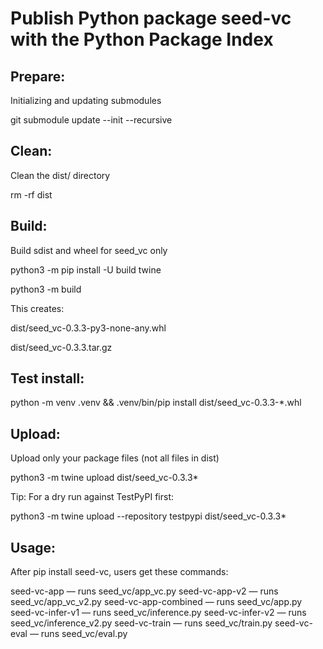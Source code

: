 # Publish Python package seed-vc with the Python Package Index

## Prepare:
Initializing and updating submodules

git submodule update --init --recursive

## Clean:
Clean the dist/ directory

rm -rf dist

## Build:
Build sdist and wheel for seed_vc only

python3 -m pip install -U build twine

python3 -m build

This creates:

dist/seed_vc-0.3.3-py3-none-any.whl

dist/seed_vc-0.3.3.tar.gz

## Test install: 
python -m venv .venv && .venv/bin/pip install dist/seed_vc-0.3.3-*.whl

## Upload:
Upload only your package files (not all files in dist)

python3 -m twine upload dist/seed_vc-0.3.3*

Tip: For a dry run against TestPyPI first:

python3 -m twine upload --repository testpypi dist/seed_vc-0.3.3*

## Usage:
After pip install seed-vc, users get these commands:

seed-vc-app — runs seed_vc/app_vc.py
seed-vc-app-v2 — runs seed_vc/app_vc_v2.py
seed-vc-app-combined — runs seed_vc/app.py
seed-vc-infer-v1 — runs seed_vc/inference.py
seed-vc-infer-v2 — runs seed_vc/inference_v2.py
seed-vc-train — runs seed_vc/train.py
seed-vc-eval — runs seed_vc/eval.py